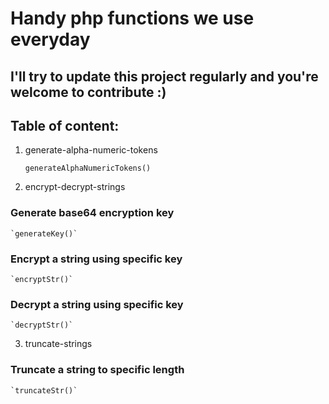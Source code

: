 # Handy php functions we use everyday
## I'll try to update this project regularly and **you're welcome to contribute :)**

## Table of content:
1. generate-alpha-numeric-tokens

    `generateAlphaNumericTokens()`

2. encrypt-decrypt-strings

### Generate base64 encryption key
    `generateKey()`

### Encrypt a string using specific key    
    `encryptStr()`

### Decrypt a string using specific key    
    `decryptStr()`

3. truncate-strings

### Truncate a string to specific length
    `truncateStr()`


